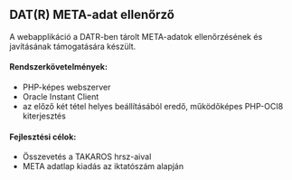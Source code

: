 ## DAT(R) META-adat ellenőrző

A webapplikáció a DATR-ben tárolt META-adatok ellenőrzésének és javításának támogatására készült.

#### Rendszerkövetelmények:
- PHP-képes webszerver
- Oracle Instant Client
- az előző két tétel helyes beállításából eredő, működőképes PHP-OCI8 kiterjesztés

#### Fejlesztési célok:
- Összevetés a TAKAROS hrsz-aival
- META adatlap kiadás az iktatószám alapján
